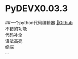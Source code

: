 # PyDEVX0.03.3
##一个python代码编辑器
[🔗Github](https://github.com/Zhousheny-L/PyDEVX0.03.3/)<br />
不错的功能<br />
代码补全<br />
语法高亮<br />
终端<br />
...
